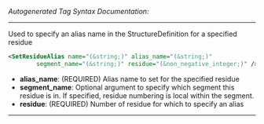 _Autogenerated Tag Syntax Documentation:_

---
Used to specify an alias name in the StructureDefinition for a specified residue

```xml
<SetResidueAlias name="(&string;)" alias_name="(&string;)"
        segment_name="(&string;)" residue="(&non_negative_integer;)" />
```

-   **alias_name**: (REQUIRED) Alias name to set for the specified residue
-   **segment_name**: Optional argument to specify which segment this residue is in. If specified, residue numbering is local within the segment.
-   **residue**: (REQUIRED) Number of residue for which to specify an alias

---
